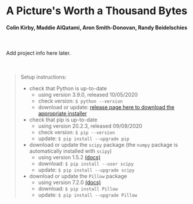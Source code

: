 # A Picture's Worth a Thousand Bytes
#### Colin Kirby, Maddie AlQatami, Aron Smith-Donovan, Randy Beidelschies
<br>
<br>
Add project info here later.
<br>
<br>
<br>
<blockquote>
Setup instructions:

  * check that Python is up-to-date
    * using version 3.9.0, released 10/05/2020
    * check version: `$ python --version`
    * download or update: <a href="https://www.python.org/downloads/release/python-390/">release page here to download the appropriate installer</a> 
 * check that pip is up-to-date
    * using version 20.2.3, released 09/08/2020
    * check version: `$ pip --version`
    * update: `$ pip install --upgrade pip`
 * download or update the `scipy` package (the `numpy` package is automatically installed with `scipy`)
    * using version 1.5.2 <a href="https://www.scipy.org/index.html">(docs)</a>
    * download: `$ pip install --user scipy`
    * update: `$ pip install --upgrade scipy`
 * download or update the `Pillow` package
    * using version 7.2.0 <a href="https://pillow.readthedocs.io/en/stable/index.html">(docs)</a>
    * download: `$ pip install Pillow`
    * update: `$ pip install --upgrade Pillow`
</blockquote>
<br>
<br>
<!-- end of file -->